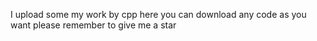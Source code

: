 I upload some my work by cpp here
you can download any code as you want
please remember to give me a star
